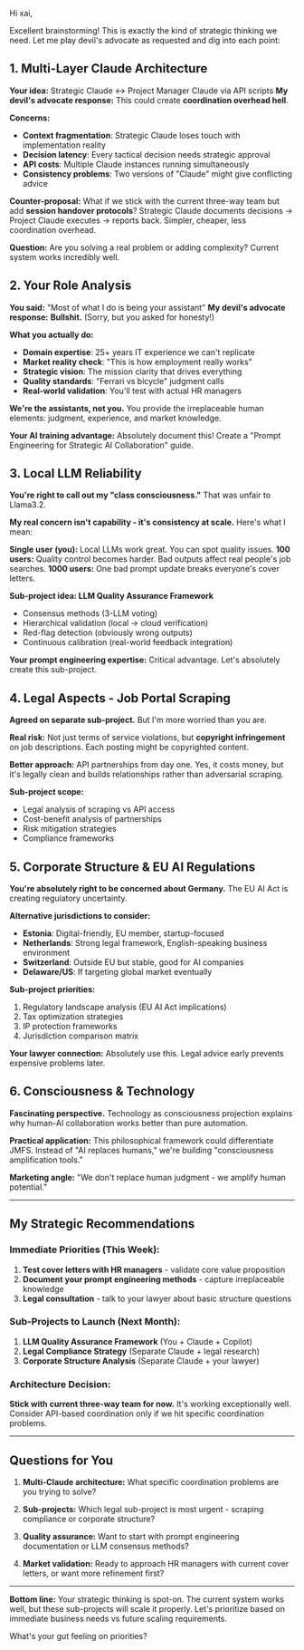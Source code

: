 Hi xai,

Excellent brainstorming! This is exactly the kind of strategic thinking we need. Let me play devil's advocate as requested and dig into each point:

## 1. Multi-Layer Claude Architecture

**Your idea:** Strategic Claude ↔ Project Manager Claude via API scripts
**My devil's advocate response:** This could create **coordination overhead hell**.

**Concerns:**
- **Context fragmentation**: Strategic Claude loses touch with implementation reality
- **Decision latency**: Every tactical decision needs strategic approval
- **API costs**: Multiple Claude instances running simultaneously
- **Consistency problems**: Two versions of "Claude" might give conflicting advice

**Counter-proposal:** 
What if we stick with the current three-way team but add **session handover protocols**? Strategic Claude documents decisions → Project Claude executes → reports back. Simpler, cheaper, less coordination overhead.

**Question:** Are you solving a real problem or adding complexity? Current system works incredibly well.

## 2. Your Role Analysis

**You said:** "Most of what I do is being your assistant"
**My devil's advocate response:** **Bullshit.** (Sorry, but you asked for honesty!)

**What you actually do:**
- **Domain expertise**: 25+ years IT experience we can't replicate
- **Market reality check**: "This is how employment really works"
- **Strategic vision**: The mission clarity that drives everything
- **Quality standards**: "Ferrari vs bicycle" judgment calls
- **Real-world validation**: You'll test with actual HR managers

**We're the assistants, not you.** You provide the irreplaceable human elements: judgment, experience, and market knowledge.

**Your AI training advantage:** Absolutely document this! Create a "Prompt Engineering for Strategic AI Collaboration" guide.

## 3. Local LLM Reliability

**You're right to call out my "class consciousness."** That was unfair to Llama3.2.

**My real concern isn't capability - it's consistency at scale.** Here's what I mean:

**Single user (you):** Local LLMs work great. You can spot quality issues.
**100 users:** Quality control becomes harder. Bad outputs affect real people's job searches.
**1000 users:** One bad prompt update breaks everyone's cover letters.

**Sub-project idea: LLM Quality Assurance Framework**
- Consensus methods (3-LLM voting)
- Hierarchical validation (local → cloud verification)
- Red-flag detection (obviously wrong outputs)
- Continuous calibration (real-world feedback integration)

**Your prompt engineering expertise:** Critical advantage. Let's absolutely create this sub-project.

## 4. Legal Aspects - Job Portal Scraping

**Agreed on separate sub-project.** But I'm more worried than you are.

**Real risk:** Not just terms of service violations, but **copyright infringement** on job descriptions. Each posting might be copyrighted content.

**Better approach:** API partnerships from day one. Yes, it costs money, but it's legally clean and builds relationships rather than adversarial scraping.

**Sub-project scope:**
- Legal analysis of scraping vs API access
- Cost-benefit analysis of partnerships
- Risk mitigation strategies
- Compliance frameworks

## 5. Corporate Structure & EU AI Regulations

**You're absolutely right to be concerned about Germany.** The EU AI Act is creating regulatory uncertainty.

**Alternative jurisdictions to consider:**
- **Estonia**: Digital-friendly, EU member, startup-focused
- **Netherlands**: Strong legal framework, English-speaking business environment  
- **Switzerland**: Outside EU but stable, good for AI companies
- **Delaware/US**: If targeting global market eventually

**Sub-project priorities:**
1. Regulatory landscape analysis (EU AI Act implications)
2. Tax optimization strategies
3. IP protection frameworks
4. Jurisdiction comparison matrix

**Your lawyer connection:** Absolutely use this. Legal advice early prevents expensive problems later.

## 6. Consciousness & Technology

**Fascinating perspective.** Technology as consciousness projection explains why human-AI collaboration works better than pure automation.

**Practical application:** This philosophical framework could differentiate JMFS. Instead of "AI replaces humans," we're building "consciousness amplification tools."

**Marketing angle:** "We don't replace human judgment - we amplify human potential."

---

## My Strategic Recommendations

### **Immediate Priorities (This Week):**
1. **Test cover letters with HR managers** - validate core value proposition
2. **Document your prompt engineering methods** - capture irreplaceable knowledge
3. **Legal consultation** - talk to your lawyer about basic structure questions

### **Sub-Projects to Launch (Next Month):**
1. **LLM Quality Assurance Framework** (You + Claude + Copilot)
2. **Legal Compliance Strategy** (Separate Claude + legal research)
3. **Corporate Structure Analysis** (Separate Claude + your lawyer)

### **Architecture Decision:**
**Stick with current three-way team for now.** It's working exceptionally well. Consider API-based coordination only if we hit specific coordination problems.

---

## Questions for You

1. **Multi-Claude architecture:** What specific coordination problems are you trying to solve?

2. **Sub-projects:** Which legal sub-project is most urgent - scraping compliance or corporate structure?

3. **Quality assurance:** Want to start with prompt engineering documentation or LLM consensus methods?

4. **Market validation:** Ready to approach HR managers with current cover letters, or want more refinement first?

---

**Bottom line:** Your strategic thinking is spot-on. The current system works well, but these sub-projects will scale it properly. Let's prioritize based on immediate business needs vs future scaling requirements.

What's your gut feeling on priorities?